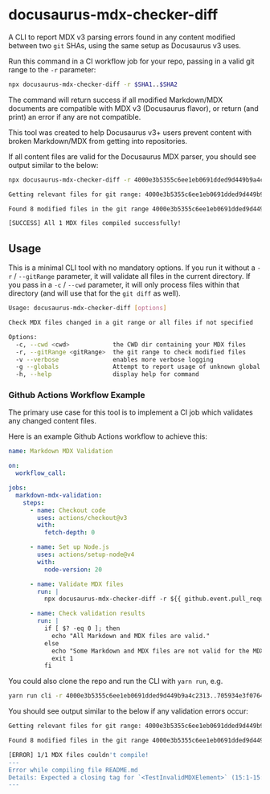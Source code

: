 # docusaurus-mdx-checker-diff

A CLI to report MDX v3 parsing errors found in any content modified between two `git` SHAs, using the same setup as Docusaurus v3 uses.

Run this command in a CI workflow job for your repo, passing in a valid git range to the `-r` parameter:

```bash
npx docusaurus-mdx-checker-diff -r $SHA1..$SHA2
```

The command will return success if all modified Markdown/MDX documents are compatible with MDX v3 (Docusaurus flavor), or return (and print) an error if any are not compatible.

This tool was created to help Docusaurus v3+ users prevent content with broken Markdown/MDX from getting into repositories.

If all content files are valid for the Docusaurus MDX parser, you should see output similar to the below:

```bash
npx docusaurus-mdx-checker-diff -r 4000e3b5355c6ee1eb0691dded9d449b9a4c2313..8e2641cb8f7bc3d732870184efd1a8add147fb1d

Getting relevant files for git range: 4000e3b5355c6ee1eb0691dded9d449b9a4c2313..8e2641cb8f7bc3d732870184efd1a8add147fb1d

Found 8 modified files in the git range 4000e3b5355c6ee1eb0691dded9d449b9a4c2313..8e2641cb8f7bc3d732870184efd1a8add147fb1d in dir /Users/andrewbeveridge/Projects/docusaurus-mdx-checker-diff, filtering for relevant files

[SUCCESS] All 1 MDX files compiled successfully!
```

## Usage

This is a minimal CLI tool with no mandatory options.
If you run it without a `-r` / `--gitRange` parameter, it will validate all files in the current directory.
If you pass in a `-c` / `--cwd` parameter, it will only process files within that directory (and will use that for the `git diff` as well).

```bash
Usage: docusaurus-mdx-checker-diff [options]

Check MDX files changed in a git range or all files if not specified

Options:
  -c, --cwd <cwd>            the CWD dir containing your MDX files
  -r, --gitRange <gitRange>  the git range to check modified files
  -v --verbose               enables more verbose logging
  -g --globals               Attempt to report usage of unknown global variables in MDX
  -h, --help                 display help for command
```

### Github Actions Workflow Example

The primary use case for this tool is to implement a CI job which validates any changed content files.

Here is an example Github Actions workflow to achieve this:

```yaml
name: Markdown MDX Validation

on:
  workflow_call:

jobs:
  markdown-mdx-validation:
    steps:
      - name: Checkout code
        uses: actions/checkout@v3
        with:
          fetch-depth: 0

      - name: Set up Node.js
        uses: actions/setup-node@v4
        with:
          node-version: 20

      - name: Validate MDX files
        run: |
          npx docusaurus-mdx-checker-diff -r ${{ github.event.pull_request.base.sha }}..${{ github.sha }}

      - name: Check validation results
        run: |
          if [ $? -eq 0 ]; then
            echo "All Markdown and MDX files are valid."
          else
            echo "Some Markdown and MDX files are not valid for the MDX parser. Please check the validation output above."
            exit 1
          fi
```

You could also clone the repo and run the CLI with `yarn run`, e.g.

```bash
yarn run cli -r 4000e3b5355c6ee1eb0691dded9d449b9a4c2313..705934e3f07645a697f9f3eeb2c5425d9a015a63
```

You should see output similar to the below if any validation errors occur:

```bash
Getting relevant files for git range: 4000e3b5355c6ee1eb0691dded9d449b9a4c2313..705934e3f07645a697f9f3eeb2c5425d9a015a63

Found 8 modified files in the git range 4000e3b5355c6ee1eb0691dded9d449b9a4c2313..705934e3f07645a697f9f3eeb2c5425d9a015a63 in dir /tmp/test, filtering for relevant files

[ERROR] 1/1 MDX files couldn't compile!
---
Error while compiling file README.md
Details: Expected a closing tag for `<TestInvalidMDXElement>` (15:1-15:24)
---
```
